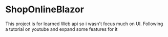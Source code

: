 # ShopOnlineBlazor
This project is for learned Web api so i wasn't focus much on UI. Following a tutorial on youtube and expand some features for it
